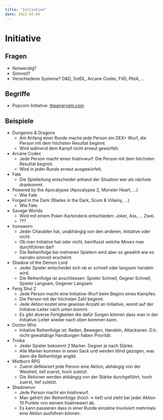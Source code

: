 ```yaml
---
title: "Initiative"
date: 2022-02-04
---
```


# Initiative

## Fragen

- Notwendig?
- Sinnvoll?
- Verschiedene Systeme? D&D, SotDL, Arcane Codex, FitD, PbtA, ...

## Begriffe

- Popcorn Initiative: [theangrygm.com](https://theangrygm.com/popcorn-initiative-a-great-way-to-adjust-dd-and-pathfinder-initiative-with-a-stupid-name/)

## Beispiele

- Dungeons & Dragons
  - Am Anfang einer Runde mache jede Person ein DEX+ Wurf, die Person mit dem höchsten Resultat beginnt.
  - Wird während dem Kampf nicht erneut gewürfelt.
- Arcane Codex
  - Jede Person macht einen Iniativwurf. Die Person mit dem höchsten Resultat beginnt.
  - Wird in jeder Runde erneut ausgewürfelt.
- Fate
  - Die Spielleitung entscheidet anhand der Situation wer als nächste drankommt.
- Powered by the Apocalypse (Apocalypse 2, Monster Heart, ...)
  - Wie Fate.
- Forged in the Dark (Blades in the Dark, Scum & Villainy, ...)
  - Wie Fate.
- Savage Worlds
  - Wird mit einem Poker-Kartendeck entschieden: Joker, Ass, ... Zwei.
  - ???
- Ironsworn
  - Jeder Charakter hat, unabhängig von den anderen, Initiative oder nicht.
  - Ob man Initiative hat oder nicht, beinflusst welche *Moves* man durchführen darf
  - Die Reihenfolge bei mehreren Spielern wird aber so gewählt wie es narrativ sinnvoll erscheint.
- Shadow of the Demon Lord
  - Jeder Spieler entscheidet sich ob er schnell oder langsam handeln wird.
  - Die Reihenfolge ist anschliessen: Spieler Schnell, Gegner Schnell, Spieler Langsam, Gegener Langsam
- Feng Shui 2
  - Jede Person macht eine Initiative-Wurf beim Beginn eines Kampfes.
  - Die Person mit der höchsten Zahl beginnt.
  - Jede Aktion kostet eine gewisse Anzahl an Initiative, womit auf der Initiatve-Leiter nach unten kommt.
  - Es gibt diverse Fertigkeiten die dafür Sorgen können dass man in der Initiative-Leiter wieder nach oben kommen kann.
- Doctor Who
  - Initative Reihenfolge ist: Reden, Bewegen, Handeln, Attackieren. D.h. nicht gewaltätige Handlungen haben Priorität.
- Troika
  - Jeder Spieler bekommt 2 Marker. Gegner je nach Stärke.
  - Alle Marker kommen in einen Sack und werden blind gezogen, was dann die Reihenfolge angibt.
- Mistborn RPG
  - Zuerst defklariert jede Person eine Aktion, abhängig von der Weisheit, tief zuerst, hoch zuletzt.
  - Die Aktionen werden ahbängig von der Stärke durchgeführt, hoch zuerst, tief zuletzt.
- Shadowrun
  - Jede Person macht ein Iniativwurf.
  - Man gehört der Reihenfolge (hoch -> tief) und zieht bei jeder Aktion 10 Punkte von seinem Iniativewert ab.
  - Es kann passieren dass in einer Runde einzelne Involviert mehrmals eine Aktion ausführen können.
